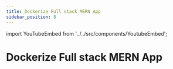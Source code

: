 ```yaml
---
title: Dockerize Full stack MERN App
sidebar_position: 8
---
```


import YouTubeEmbed from '../../src/components/YoutubeEmbed';

# Dockerize Full stack MERN App

<YouTubeEmbed videoId="fCHJnefqE1w" />
